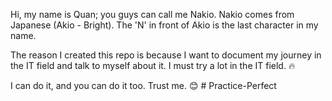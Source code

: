 Hi, my name is Quan; you guys can call me Nakio. Nakio comes from Japanese (Akio - Bright). The 'N' in front of Akio is the last character in my name. 

The reason I created this repo is because I want to document my journey in the IT field and talk to myself about it. I must try a lot in the IT field. 🔥

I can do it, and you can do it too. Trust me. 😊
#   P r a c t i c e - P e r f e c t  
 